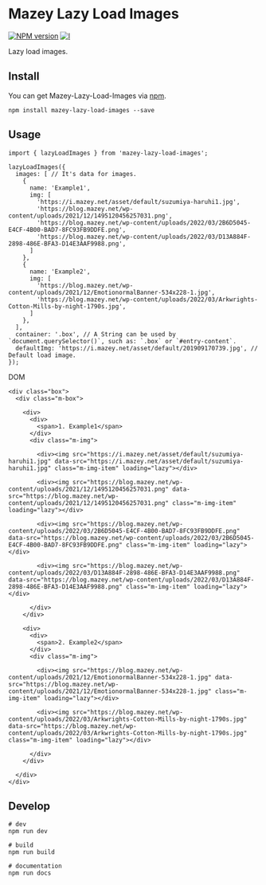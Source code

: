 # Mazey Lazy Load Images

[![NPM version][npm-image]][npm-url]
[![l][l-image]][l-url]

[npm-image]: https://img.shields.io/npm/v/mazey-lazy-load-images
[npm-url]: https://npmjs.org/package/mazey-lazy-load-images
[l-image]: https://img.shields.io/npm/l/mazey-lazy-load-images
[l-url]: https://github.com/mazeyqian/mazey-lazy-load-images

Lazy load images.

## Install

You can get Mazey-Lazy-Load-Images via [npm](https://www.npmjs.com/package/mazey-lazy-load-images).

```
npm install mazey-lazy-load-images --save
```

## Usage

```
import { lazyLoadImages } from 'mazey-lazy-load-images';

lazyLoadImages({
  images: [ // It's data for images.
    {
      name: 'Example1',
      img: [
        'https://i.mazey.net/asset/default/suzumiya-haruhi1.jpg',
        'https://blog.mazey.net/wp-content/uploads/2021/12/1495120456257031.png',
        'https://blog.mazey.net/wp-content/uploads/2022/03/2B6D5045-E4CF-4B00-BAD7-8FC93FB9DDFE.png',
        'https://blog.mazey.net/wp-content/uploads/2022/03/D13A884F-2898-486E-BFA3-D14E3AAF9988.png',
      ]
    },
    {
      name: 'Example2',
      img: [
        'https://blog.mazey.net/wp-content/uploads/2021/12/EmotionormalBanner-534x228-1.jpg',
        'https://blog.mazey.net/wp-content/uploads/2022/03/Arkwrights-Cotton-Mills-by-night-1790s.jpg',
      ]
    },
  ],
  container: '.box', // A String can be used by `document.querySelector()`, such as: `.box` or `#entry-content`.
  defaultImg: 'https://i.mazey.net/asset/default/201909170739.jpg', // Default load image.
});
```

DOM

```
<div class="box">
  <div class="m-box">
    
    <div>
      <div>
        <span>1. Example1</span>
      </div>
      <div class="m-img">
        
        <div><img src="https://i.mazey.net/asset/default/suzumiya-haruhi1.jpg" data-src="https://i.mazey.net/asset/default/suzumiya-haruhi1.jpg" class="m-img-item" loading="lazy"></div>

        <div><img src="https://blog.mazey.net/wp-content/uploads/2021/12/1495120456257031.png" data-src="https://blog.mazey.net/wp-content/uploads/2021/12/1495120456257031.png" class="m-img-item" loading="lazy"></div>
      
        <div><img src="https://blog.mazey.net/wp-content/uploads/2022/03/2B6D5045-E4CF-4B00-BAD7-8FC93FB9DDFE.png" data-src="https://blog.mazey.net/wp-content/uploads/2022/03/2B6D5045-E4CF-4B00-BAD7-8FC93FB9DDFE.png" class="m-img-item" loading="lazy"></div>
      
        <div><img src="https://blog.mazey.net/wp-content/uploads/2022/03/D13A884F-2898-486E-BFA3-D14E3AAF9988.png" data-src="https://blog.mazey.net/wp-content/uploads/2022/03/D13A884F-2898-486E-BFA3-D14E3AAF9988.png" class="m-img-item" loading="lazy"></div>
    
      </div>
    </div>
  
    <div>
      <div>
        <span>2. Example2</span>
      </div>
      <div class="m-img">
        
        <div><img src="https://blog.mazey.net/wp-content/uploads/2021/12/EmotionormalBanner-534x228-1.jpg" data-src="https://blog.mazey.net/wp-content/uploads/2021/12/EmotionormalBanner-534x228-1.jpg" class="m-img-item" loading="lazy"></div>
      
        <div><img src="https://blog.mazey.net/wp-content/uploads/2022/03/Arkwrights-Cotton-Mills-by-night-1790s.jpg" data-src="https://blog.mazey.net/wp-content/uploads/2022/03/Arkwrights-Cotton-Mills-by-night-1790s.jpg" class="m-img-item" loading="lazy"></div>
    
      </div>
    </div>
  
  </div>
</div>
```

## Develop

```
# dev
npm run dev

# build
npm run build

# documentation
npm run docs
```
